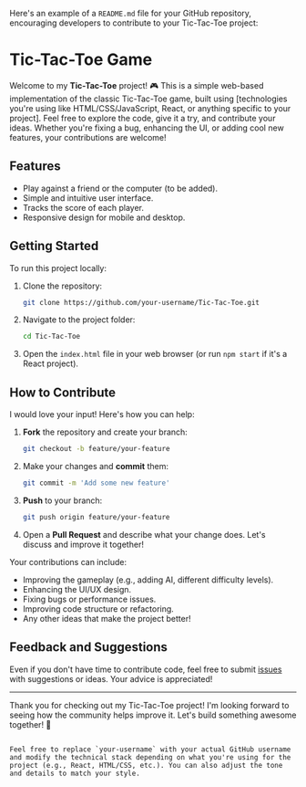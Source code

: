 Here's an example of a `README.md` file for your GitHub repository, encouraging developers to contribute to your Tic-Tac-Toe project:
      

# Tic-Tac-Toe Game
Welcome to my **Tic-Tac-Toe** project! 🎮 This is a simple web-based implementation of the classic Tic-Tac-Toe game, built using [technologies you're using like HTML/CSS/JavaScript, React, or anything specific to your project].
Feel free to explore the code, give it a try, and contribute your ideas. Whether you're fixing a bug, enhancing the UI, or adding cool new features, your contributions are welcome!

## Features
- Play against a friend or the computer (to be added).
- Simple and intuitive user interface.
- Tracks the score of each player.
- Responsive design for mobile and desktop.

## Getting Started

To run this project locally:

1. Clone the repository:
   ```bash
   git clone https://github.com/your-username/Tic-Tac-Toe.git
   ```
2. Navigate to the project folder:
   ```bash
   cd Tic-Tac-Toe
   ```
3. Open the `index.html` file in your web browser (or run `npm start` if it's a React project).

## How to Contribute

I would love your input! Here's how you can help:

1. **Fork** the repository and create your branch:
   ```bash
   git checkout -b feature/your-feature
   ```
2. Make your changes and **commit** them:
   ```bash
   git commit -m 'Add some new feature'
   ```
3. **Push** to your branch:
   ```bash
   git push origin feature/your-feature
   ```
4. Open a **Pull Request** and describe what your change does. Let's discuss and improve it together!

Your contributions can include:
- Improving the gameplay (e.g., adding AI, different difficulty levels).
- Enhancing the UI/UX design.
- Fixing bugs or performance issues.
- Improving code structure or refactoring.
- Any other ideas that make the project better!

## Feedback and Suggestions
Even if you don't have time to contribute code, feel free to submit [issues](https://github.com/your-username/tictactoe/issues) with suggestions or ideas. Your advice is appreciated!

---

Thank you for checking out my Tic-Tac-Toe project! I'm looking forward to seeing how the community helps improve it. Let's build something awesome together! 🚀
```

Feel free to replace `your-username` with your actual GitHub username and modify the technical stack depending on what you're using for the project (e.g., React, HTML/CSS, etc.). You can also adjust the tone and details to match your style.
